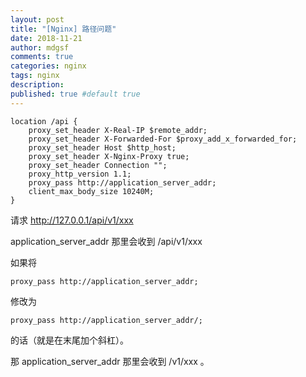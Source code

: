 ```yaml
---
layout: post
title: "[Nginx] 路径问题"
date: 2018-11-21
author: mdgsf
comments: true
categories: nginx
tags: nginx
description:
published: true #default true
---
```



```
location /api {
    proxy_set_header X-Real-IP $remote_addr;
    proxy_set_header X-Forwarded-For $proxy_add_x_forwarded_for;
    proxy_set_header Host $http_host;
    proxy_set_header X-Nginx-Proxy true;
    proxy_set_header Connection "";
    proxy_http_version 1.1;
    proxy_pass http://application_server_addr;
    client_max_body_size 10240M;
}
```

请求 http://127.0.0.1/api/v1/xxx

application_server_addr 那里会收到 /api/v1/xxx

如果将

```
proxy_pass http://application_server_addr;
```

修改为 

```
proxy_pass http://application_server_addr/;
``` 

的话（就是在末尾加个斜杠）。

那 application_server_addr 那里会收到 /v1/xxx 。

